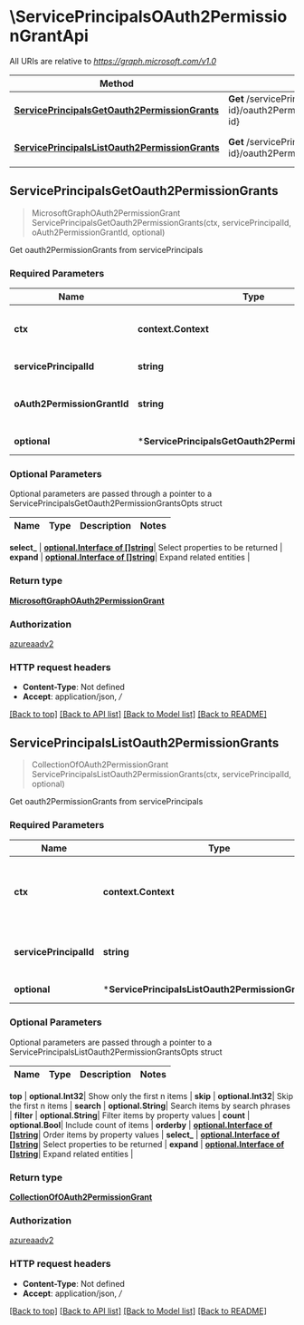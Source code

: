 # \ServicePrincipalsOAuth2PermissionGrantApi

All URIs are relative to *https://graph.microsoft.com/v1.0*

Method | HTTP request | Description
------------- | ------------- | -------------
[**ServicePrincipalsGetOauth2PermissionGrants**](ServicePrincipalsOAuth2PermissionGrantApi.md#ServicePrincipalsGetOauth2PermissionGrants) | **Get** /servicePrincipals/{servicePrincipal-id}/oauth2PermissionGrants/{oAuth2PermissionGrant-id} | Get oauth2PermissionGrants from servicePrincipals
[**ServicePrincipalsListOauth2PermissionGrants**](ServicePrincipalsOAuth2PermissionGrantApi.md#ServicePrincipalsListOauth2PermissionGrants) | **Get** /servicePrincipals/{servicePrincipal-id}/oauth2PermissionGrants | Get oauth2PermissionGrants from servicePrincipals



## ServicePrincipalsGetOauth2PermissionGrants

> MicrosoftGraphOAuth2PermissionGrant ServicePrincipalsGetOauth2PermissionGrants(ctx, servicePrincipalId, oAuth2PermissionGrantId, optional)

Get oauth2PermissionGrants from servicePrincipals

### Required Parameters


Name | Type | Description  | Notes
------------- | ------------- | ------------- | -------------
**ctx** | **context.Context** | context for authentication, logging, cancellation, deadlines, tracing, etc.
**servicePrincipalId** | **string**| key: servicePrincipal-id of servicePrincipal | 
**oAuth2PermissionGrantId** | **string**| key: oAuth2PermissionGrant-id of oAuth2PermissionGrant | 
 **optional** | ***ServicePrincipalsGetOauth2PermissionGrantsOpts** | optional parameters | nil if no parameters

### Optional Parameters

Optional parameters are passed through a pointer to a ServicePrincipalsGetOauth2PermissionGrantsOpts struct


Name | Type | Description  | Notes
------------- | ------------- | ------------- | -------------


 **select_** | [**optional.Interface of []string**](string.md)| Select properties to be returned | 
 **expand** | [**optional.Interface of []string**](string.md)| Expand related entities | 

### Return type

[**MicrosoftGraphOAuth2PermissionGrant**](microsoft.graph.oAuth2PermissionGrant.md)

### Authorization

[azureaadv2](../README.md#azureaadv2)

### HTTP request headers

- **Content-Type**: Not defined
- **Accept**: application/json, */*

[[Back to top]](#) [[Back to API list]](../README.md#documentation-for-api-endpoints)
[[Back to Model list]](../README.md#documentation-for-models)
[[Back to README]](../README.md)


## ServicePrincipalsListOauth2PermissionGrants

> CollectionOfOAuth2PermissionGrant ServicePrincipalsListOauth2PermissionGrants(ctx, servicePrincipalId, optional)

Get oauth2PermissionGrants from servicePrincipals

### Required Parameters


Name | Type | Description  | Notes
------------- | ------------- | ------------- | -------------
**ctx** | **context.Context** | context for authentication, logging, cancellation, deadlines, tracing, etc.
**servicePrincipalId** | **string**| key: servicePrincipal-id of servicePrincipal | 
 **optional** | ***ServicePrincipalsListOauth2PermissionGrantsOpts** | optional parameters | nil if no parameters

### Optional Parameters

Optional parameters are passed through a pointer to a ServicePrincipalsListOauth2PermissionGrantsOpts struct


Name | Type | Description  | Notes
------------- | ------------- | ------------- | -------------

 **top** | **optional.Int32**| Show only the first n items | 
 **skip** | **optional.Int32**| Skip the first n items | 
 **search** | **optional.String**| Search items by search phrases | 
 **filter** | **optional.String**| Filter items by property values | 
 **count** | **optional.Bool**| Include count of items | 
 **orderby** | [**optional.Interface of []string**](string.md)| Order items by property values | 
 **select_** | [**optional.Interface of []string**](string.md)| Select properties to be returned | 
 **expand** | [**optional.Interface of []string**](string.md)| Expand related entities | 

### Return type

[**CollectionOfOAuth2PermissionGrant**](Collection_of_oAuth2PermissionGrant.md)

### Authorization

[azureaadv2](../README.md#azureaadv2)

### HTTP request headers

- **Content-Type**: Not defined
- **Accept**: application/json, */*

[[Back to top]](#) [[Back to API list]](../README.md#documentation-for-api-endpoints)
[[Back to Model list]](../README.md#documentation-for-models)
[[Back to README]](../README.md)

